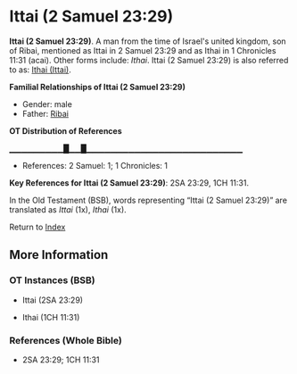 # Ittai (2 Samuel 23:29)
**Ittai (2 Samuel 23:29)**. 
A man from the time of Israel's united kingdom, son of Ribai, mentioned as Ittai in 2 Samuel 23:29 and as Ithai in 1 Chronicles 11:31 (acai). 
Other forms include: 
*Ithai*. 
Ittai (2 Samuel 23:29) is also referred to as: 
[Ithai (Ittai)](Ithai.md). 




**Familial Relationships of Ittai (2 Samuel 23:29)**


* Gender: male
* Father: [Ribai](Ribai.md)


**OT Distribution of References**

▁▁▁▁▁▁▁▁▁█▁▁█▁▁▁▁▁▁▁▁▁▁▁▁▁▁▁▁▁▁▁▁▁▁▁▁▁▁
* References: 2 Samuel: 1; 1 Chronicles: 1



**Key References for Ittai (2 Samuel 23:29)**: 
2SA 23:29, 1CH 11:31. 


In the Old Testament (BSB), words representing “Ittai (2 Samuel 23:29)” are translated as 
*Ittai* (1x), *Ithai* (1x). 




Return to [Index](00-Index.md)

## More Information

### OT Instances (BSB)

* Ittai (2SA 23:29)

* Ithai (1CH 11:31)



### References (Whole Bible)

* 2SA 23:29; 1CH 11:31



